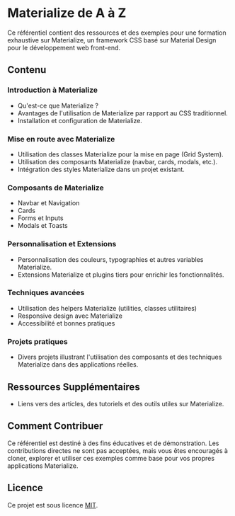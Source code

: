 # Materialize de A à Z

Ce référentiel contient des ressources et des exemples pour une formation exhaustive sur Materialize, un framework CSS basé sur Material Design pour le développement web front-end.

## Contenu

### Introduction à Materialize
- Qu'est-ce que Materialize ?
- Avantages de l'utilisation de Materialize par rapport au CSS traditionnel.
- Installation et configuration de Materialize.

### Mise en route avec Materialize
- Utilisation des classes Materialize pour la mise en page (Grid System).
- Utilisation des composants Materialize (navbar, cards, modals, etc.).
- Intégration des styles Materialize dans un projet existant.

### Composants de Materialize
- Navbar et Navigation
- Cards
- Forms et Inputs
- Modals et Toasts

### Personnalisation et Extensions
- Personnalisation des couleurs, typographies et autres variables Materialize.
- Extensions Materialize et plugins tiers pour enrichir les fonctionnalités.

### Techniques avancées
- Utilisation des helpers Materialize (utilities, classes utilitaires)
- Responsive design avec Materialize
- Accessibilité et bonnes pratiques

### Projets pratiques
- Divers projets illustrant l'utilisation des composants et des techniques Materialize dans des applications réelles.

## Ressources Supplémentaires
- Liens vers des articles, des tutoriels et des outils utiles sur Materialize.

## Comment Contribuer
Ce référentiel est destiné à des fins éducatives et de démonstration. Les contributions directes ne sont pas acceptées, mais vous êtes encouragés à cloner, explorer et utiliser ces exemples comme base pour vos propres applications Materialize.

## Licence
Ce projet est sous licence [MIT](LICENSE). 
